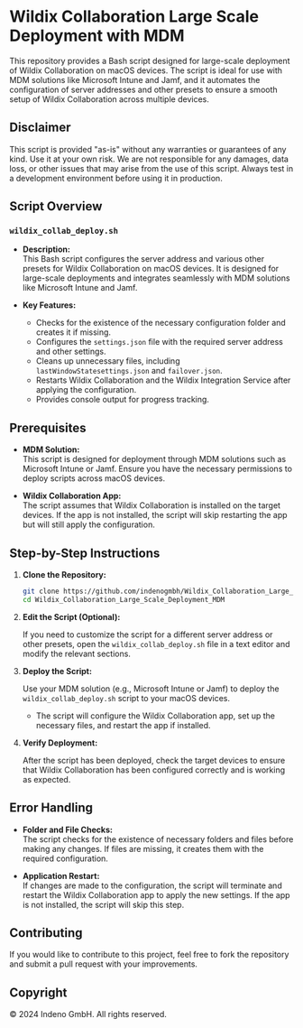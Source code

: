 # Wildix Collaboration Large Scale Deployment with MDM

This repository provides a Bash script designed for large-scale deployment of Wildix Collaboration on macOS devices. The script is ideal for use with MDM solutions like Microsoft Intune and Jamf, and it automates the configuration of server addresses and other presets to ensure a smooth setup of Wildix Collaboration across multiple devices.

## Disclaimer

This script is provided "as-is" without any warranties or guarantees of any kind. Use it at your own risk. We are not responsible for any damages, data loss, or other issues that may arise from the use of this script. Always test in a development environment before using it in production.

## Script Overview

### `wildix_collab_deploy.sh`

- **Description:**  
  This Bash script configures the server address and various other presets for Wildix Collaboration on macOS devices. It is designed for large-scale deployments and integrates seamlessly with MDM solutions like Microsoft Intune and Jamf.

- **Key Features:**
  - Checks for the existence of the necessary configuration folder and creates it if missing.
  - Configures the `settings.json` file with the required server address and other settings.
  - Cleans up unnecessary files, including `lastWindowStatesettings.json` and `failover.json`.
  - Restarts Wildix Collaboration and the Wildix Integration Service after applying the configuration.
  - Provides console output for progress tracking.

## Prerequisites

- **MDM Solution:**  
  This script is designed for deployment through MDM solutions such as Microsoft Intune or Jamf. Ensure you have the necessary permissions to deploy scripts across macOS devices.

- **Wildix Collaboration App:**  
  The script assumes that Wildix Collaboration is installed on the target devices. If the app is not installed, the script will skip restarting the app but will still apply the configuration.

## Step-by-Step Instructions

1. **Clone the Repository:**

   ```bash
   git clone https://github.com/indenogmbh/Wildix_Collaboration_Large_Scale_Deployment_MDM.git
   cd Wildix_Collaboration_Large_Scale_Deployment_MDM
   ```

2. **Edit the Script (Optional):**

   If you need to customize the script for a different server address or other presets, open the `wildix_collab_deploy.sh` file in a text editor and modify the relevant sections.

3. **Deploy the Script:**

   Use your MDM solution (e.g., Microsoft Intune or Jamf) to deploy the `wildix_collab_deploy.sh` script to your macOS devices.

   - The script will configure the Wildix Collaboration app, set up the necessary files, and restart the app if installed.

4. **Verify Deployment:**

   After the script has been deployed, check the target devices to ensure that Wildix Collaboration has been configured correctly and is working as expected.

## Error Handling

- **Folder and File Checks:**  
  The script checks for the existence of necessary folders and files before making any changes. If files are missing, it creates them with the required configuration.

- **Application Restart:**  
  If changes are made to the configuration, the script will terminate and restart the Wildix Collaboration app to apply the new settings. If the app is not installed, the script will skip this step.

## Contributing

If you would like to contribute to this project, feel free to fork the repository and submit a pull request with your improvements.

## Copyright

© 2024 Indeno GmbH. All rights reserved.
